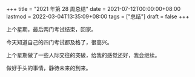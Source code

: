 +++
title = "2021 年第 28 周总结"
date = 2021-07-12T00:00:00+08:00
lastmod = 2022-03-04T13:35:09+08:00
tags = ["总结"]
draft = false
+++

上个星期，最后两门考试结束，回家。

今天知道自己的四门考试都及格了，很高兴。

上个星期做了一些人际交往的突破，给我的感觉还好，我会继续。

做好手头的事情，静待未来的到来。